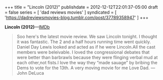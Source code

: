 +++
title = "Lincoln (2012)"
publishdate = 2012-12-12T22:01:37-05:00
draft = false
series = [ 'dad reviews movies' ]
syndicated = [ 'https://dadreviewsmovies-blog.tumblr.com/post/37789358947' ]
+++

**Lincoln (2012)**—[IMDb](http://www.imdb.com/title/tt0443272/)

> Soo here's the latest movie review. We saw Lincoln tonight. I thought it was fantastic. The 2 and a half hours running time went quickly. Daniel Day Lewis looked and acted as if he were Lincoln.All the cast members were beleivable. I loved the congressional debates that were better than barbrawls because they were flinging verbal mud at each other,not fists.I love the way they &ldquo;made sauage&rdquo; by bribing the Dems to vote for the 13th. A very moving movie for me Love Dad.
> —John DeLuca

